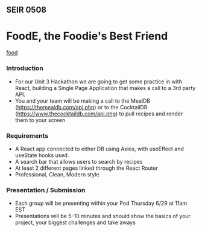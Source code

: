 ## SEIR 0508

# FoodE, the Foodie's Best Friend

[food](https://www.tapasmagazine.es/wp-content/uploads/2023/03/mykalekitchen-cuentas-foodie-instagram.jpg)

### Introduction

- For our Unit 3 Hackathon we are going to get some practice in with React, building a Single Page Application that makes a call to a 3rd party API.
- You and your team will be making a call to the MealDB (https://themealdb.com/api.php) or to the CocktailDB (https://www.thecocktaildb.com/api.php) to pull recipes and render them to your screen
  

### Requirements

- A React app connected to either DB using Axios, with useEffect and useState hooks used.
- A search bar that allows users to search by recipes
- At least 2 different pages linked through the React Router
- Professional, Clean, Modern style


### Presentation / Submission

- Each group will be presenting within your Pod Thursday 6/29 at 11am EST
- Presentations will be 5-10 minutes and should show the basics of your project, your biggest challenges and take aways
